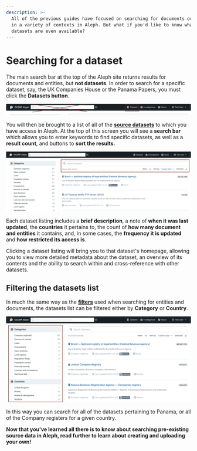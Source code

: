 ```yaml
---
description: >-
  All of the previous guides have focused on searching for documents or entities
  in a variety of contexts in Aleph. But what if you'd like to know what
  datasets are even available?
---
```


# Searching for a dataset

The main search bar at the top of the Aleph site returns results for documents and entities, but **not datasets**. In order to search for a specific dataset, say, the UK Companies House or the Panama Papers, you must click the **Datasets button**. 

![](../../.gitbook/assets/screen-shot-2021-02-11-at-11.52.26%20%281%29.png)

You will then be brought to a list of all of the [**source datasets**](../the-basics.md#source-datasets) to which you have access in Aleph.  At the top of this screen you will see a **search bar** which allows you to enter keywords to find specific datasets, as well as a **result count**, and buttons to **sort the results.**

![](../../.gitbook/assets/screen-shot-2021-02-11-at-11.51.49%20%281%29.png)

Each dataset listing includes a **brief description**, a note of **when it was last updated**, the **countries** it pertains to, the count of **how many document and entities** it contains, and, in some cases, the **frequency it is updated** and **how restricted its access is**. 

Clicking a dataset listing will bring you to that dataset's homepage, allowing you to view more detailed metadata about the dataset, an overview of its contents and the ability to search within and cross-reference with other datasets.

## Filtering the datasets list

In much the same way as the [**filters**](filtering-your-search-results.md) used when searching for entities and documents, the datasets list can be filtered either by **Category** or **Country**.

![](../../.gitbook/assets/screen-shot-2021-02-11-at-12.07.53.png)

In this way you can search for all of the datasets pertaining to Panama, or all of the Company registers for a given country.



**Now that you've learned all there is to know about searching pre-existing source data in Aleph, read further to learn about creating and uploading your own!**

